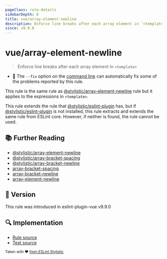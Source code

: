 ```yaml
---
pageClass: rule-details
sidebarDepth: 0
title: vue/array-element-newline
description: Enforce line breaks after each array element in `<template>`
since: v9.9.0
---
```


# vue/array-element-newline

> Enforce line breaks after each array element in `<template>`

- :wrench: The `--fix` option on the [command line](https://eslint.org/docs/user-guide/command-line-interface#fix-problems) can automatically fix some of the problems reported by this rule.

This rule is the same rule as [@stylistic/array-element-newline] rule but it applies to the expressions in `<template>`.

This rule extends the rule that [@stylistic/eslint-plugin] has, but if [@stylistic/eslint-plugin] is not installed, this rule extracts and extends the same rule from ESLint core.
However, if neither is found, the rule cannot be used.

[@stylistic/eslint-plugin]: https://eslint.style/packages/default

## :books: Further Reading

- [@stylistic/array-element-newline]
- [@stylistic/array-bracket-spacing]
- [@stylistic/array-bracket-newline]
- [array-bracket-spacing]
- [array-bracket-newline]
- [array-element-newline]

[@stylistic/array-element-newline]: https://eslint.style/rules/array-element-newline
[@stylistic/array-bracket-spacing]: https://eslint.style/rules/array-bracket-spacing
[@stylistic/array-bracket-newline]: https://eslint.style/rules/array-bracket-newline
[array-bracket-spacing]: https://eslint.org/docs/rules/array-bracket-spacing
[array-bracket-newline]: https://eslint.org/docs/rules/array-bracket-newline
[array-element-newline]: https://eslint.org/docs/rules/array-element-newline

## :rocket: Version

This rule was introduced in eslint-plugin-vue v9.9.0

## :mag: Implementation

- [Rule source](https://github.com/vuejs/eslint-plugin-vue/blob/master/lib/rules/array-element-newline.js)
- [Test source](https://github.com/vuejs/eslint-plugin-vue/blob/master/tests/lib/rules/array-element-newline.js)

<sup>Taken with ❤️ [from ESLint Stylistic](https://eslint.style/rules/array-element-newline)</sup>
